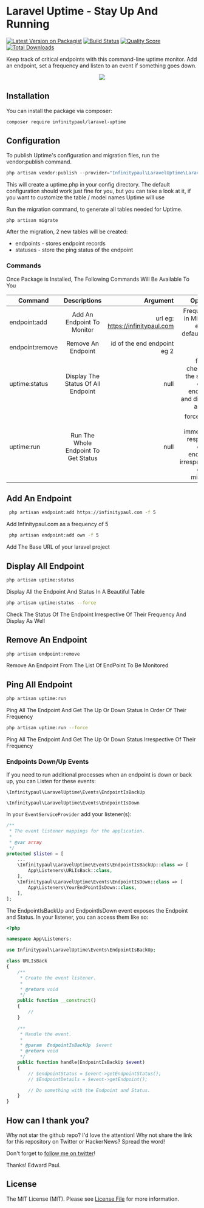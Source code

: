 # Laravel Uptime - Stay Up And Running

[![Latest Version on Packagist](https://img.shields.io/packagist/v/infinitypaul/laravel-uptime.svg?style=flat-square)](https://packagist.org/packages/infinitypaul/laravel-uptime)
[![Build Status](https://img.shields.io/travis/infinitypaul/laravel-uptime/master.svg?style=flat-square)](https://travis-ci.org/infinitypaul/laravel-uptime)
[![Quality Score](https://img.shields.io/scrutinizer/g/infinitypaul/laravel-uptime.svg?style=flat-square)](https://scrutinizer-ci.com/g/infinitypaul/laravel-uptime)
[![Total Downloads](https://img.shields.io/packagist/dt/infinitypaul/laravel-uptime.svg?style=flat-square)](https://packagist.org/packages/infinitypaul/laravel-uptime)

Keep track of critical endpoints with this command-line uptime monitor. Add an endpoint, set a frequency and listen to an event if something goes down.

<p align="center"><img src="https://raw.githubusercontent.com/infinitypaul/laravel-uptime/master/screen.jpeg" /></p>

## Installation

You can install the package via composer:

```bash
composer require infinitypaul/laravel-uptime
```

## Configuration

To publish Uptime's configuration and migration files, run the vendor:publish command.

``` php
php artisan vendor:publish --provider="Infinitypaul\LaravelUptime\LaravelUptimeServiceProvider"
```
This will create a uptime.php in your config directory. The default configuration should work just fine for you, but you can take a look at it, if you want to customize the table / model names Uptime will use

Run the migration command, to generate all tables needed for Uptime.

```
php artisan migrate
```
After the migration, 2 new tables will be created:
* endpoints - stores endpoint records
* statuses - store the ping status of the endpoint



### Commands

Once Package is Installed, The Following Commands Will Be Available To You

| Command   |      Descriptions      |  Argument | Options
|----------|:-------------:|------:|------:|
| endpoint:add |  Add An Endpoint To Monitor | url eg: https://infinitypaul.com | Frequency in Minutes eg 20, default is 5 |
| endpoint:remove |    Remove An Endpoint   |   id of the end endpoint eg 2 | null |
| uptime:status | Display The Status Of All Endpoint |    null  | force : check for the status of the endpoint and display as well
| uptime:run | Run The Whole Endpoint To Get Status |    null | force : get an immediate response of the endpoint irrespective of the minutes


## Add An Endpoint

``` bash
 php artisan endpoint:add https://infinitypaul.com -f 5
```
Add Infinitypaul.com as a frequency of 5

``` bash
 php artisan endpoint:add own -f 5
```
Add The Base URL of your laravel project

## Display All Endpoint
```bash
php artisan uptime:status  
```
Display All the Endpoint And Status In A Beautiful Table

```bash
php artisan uptime:status --force
```
Check The Status Of The Endpoint Irrespective Of Their Frequency And Display As Well

## Remove An Endpoint

```bash
php artisan endpoint:remove
```
Remove An Endpoint From The List Of EndPoint To Be Monitored

## Ping All Endpoint

```bash
php artisan uptime:run
```
Ping All The Endpoint And Get The Up Or Down Status In Order Of Their Frequency

```bash
php artisan uptime:run --force
```

Ping All The Endpoint And Get The Up Or Down Status Irrespective Of Their Frequency

### Endpoints Down/Up Events

If you need to run additional processes when an endpoint is down or back up, you can Listen for these events:

```
\Infinitypaul\LaravelUptime\Events\EndpointIsBackUp

\Infinitypaul\LaravelUptime\Events\EndpointIsDown
```

In your `EventServiceProvider` add your listener(s):

```php
/**
 * The event listener mappings for the application.
 *
 * @var array
 */
protected $listen = [
    ...
    \Infinitypaul\LaravelUptime\Events\EndpointIsBackUp::class => [
        App\Listeners\URLIsBack::class,
    ],
    \Infinitypaul\LaravelUptime\Events\EndpointIsDown::class => [
        App\Listeners\YourEndPointIsDown::class,
    ],
];
```

The EndpointIsBackUp and EndpointIsDown event exposes the Endpoint and Status. In your listener, you can access them like so:

```php
<?php

namespace App\Listeners;

use Infinitypaul\LaravelUptime\Events\EndpointIsBackUp;

class URLIsBack
{
    /**
     * Create the event listener.
     *
     * @return void
     */
    public function __construct()
    {
        //
    }

    /**
     * Handle the event.
     *
     * @param  EndpointIsBackUp  $event
     * @return void
     */
    public function handle(EndpointIsBackUp $event)
    {
        // $endpointStatus = $event->getEndpointStatus();
        // $EndpointDetails = $event->getEndpoint();

        // Do something with the Endpoint and Status.
    }
}
```


## How can I thank you?

Why not star the github repo? I'd love the attention! Why not share the link for this repository on Twitter or HackerNews? Spread the word!

Don't forget to [follow me on twitter](https://twitter.com/infinitypaul)!

Thanks!
Edward Paul.

## License

The MIT License (MIT). Please see [License File](LICENSE.md) for more information.


